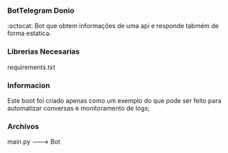 ### BotTelegram Donio
:octocat: Bot que obtem informações de uma api e responde tabmém de forma estatica.

### Librerias Necesarias
requirements.txt

### Informacion
Este boot foi criado apenas como um exemplo do que pode ser feito para automatizar conversas e monitoramento de logs;

### Archivos

main.py ---> Bot
